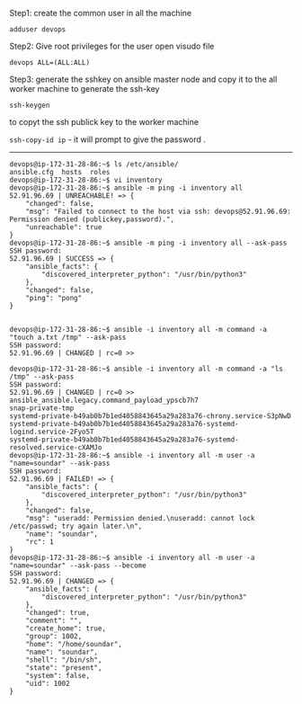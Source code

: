 
Step1: create the common user in all the machine 
```
adduser devops 
```


Step2: Give root privileges for the user
open visudo file 

```
devops ALL=(ALL:ALL) 
```
Step3:
generate the sshkey on ansible master node and copy it to the all worker machine 
to generate the ssh-key 
```
ssh-keygen 
```
to copyt the ssh publick key to the worker machine 


`ssh-copy-id ip` - it will prompt to give the password .






---
```
devops@ip-172-31-28-86:~$ ls /etc/ansible/
ansible.cfg  hosts  roles
devops@ip-172-31-28-86:~$ vi inventory
devops@ip-172-31-28-86:~$ ansible -m ping -i inventory all 
52.91.96.69 | UNREACHABLE! => {
    "changed": false,
    "msg": "Failed to connect to the host via ssh: devops@52.91.96.69: Permission denied (publickey,password).",
    "unreachable": true
}
devops@ip-172-31-28-86:~$ ansible -m ping -i inventory all --ask-pass
SSH password: 
52.91.96.69 | SUCCESS => {
    "ansible_facts": {
        "discovered_interpreter_python": "/usr/bin/python3"
    },
    "changed": false,
    "ping": "pong"
}


devops@ip-172-31-28-86:~$ ansible -i inventory all -m command -a "touch a.txt /tmp" --ask-pass
SSH password: 
52.91.96.69 | CHANGED | rc=0 >>

devops@ip-172-31-28-86:~$ ansible -i inventory all -m command -a "ls /tmp" --ask-pass
SSH password: 
52.91.96.69 | CHANGED | rc=0 >>
ansible_ansible.legacy.command_payload_ypscb7h7
snap-private-tmp
systemd-private-b49ab0b7b1ed4058843645a29a283a76-chrony.service-S3pNwD
systemd-private-b49ab0b7b1ed4058843645a29a283a76-systemd-logind.service-2Fyo5T
systemd-private-b49ab0b7b1ed4058843645a29a283a76-systemd-resolved.service-cXAMJo
devops@ip-172-31-28-86:~$ ansible -i inventory all -m user -a "name=soundar" --ask-pass
SSH password: 
52.91.96.69 | FAILED! => {
    "ansible_facts": {
        "discovered_interpreter_python": "/usr/bin/python3"
    },
    "changed": false,
    "msg": "useradd: Permission denied.\nuseradd: cannot lock /etc/passwd; try again later.\n",
    "name": "soundar",
    "rc": 1
}
devops@ip-172-31-28-86:~$ ansible -i inventory all -m user -a "name=soundar" --ask-pass --become
SSH password: 
52.91.96.69 | CHANGED => {
    "ansible_facts": {
        "discovered_interpreter_python": "/usr/bin/python3"
    },
    "changed": true,
    "comment": "",
    "create_home": true,
    "group": 1002,
    "home": "/home/soundar",
    "name": "soundar",
    "shell": "/bin/sh",
    "state": "present",
    "system": false,
    "uid": 1002
}

```


